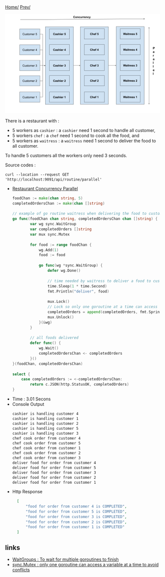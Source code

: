 [Home/](https://github.com/harryosmar/go-playground/blob/master/concurrency.md) [Prev/](https://github.com/harryosmar/go-playground/blob/master/with_concurrency.md)

![restaurant_illustration_with_concurrency and parallel](https://github.com/harryosmar/go-playground/blob/master/resources/restaurant_illustration_with_concurrency_and_parallel.png)

There is a restaurant with : 
- 5 workers as `cashier` : a `cashier` need 1 second to handle all customer, 
- 5 workers `chef` : a `chef` need 1 second to cook all the food, and 
- 5 workers as `waitress` : a `waitress` need 1 second to deliver the food to all customer. 


To handle 5 customers all the workers only need 3 seconds.

Source codes :
```
curl --location --request GET 'http://localhost:9091/api/routine/parallel'
```

- [Restaurant Concurrency Parallel](https://github.com/harryosmar/go-playground/blob/master/actions/parallel_routine.go)
    ```go
    foodChan := make(chan string, 5)
    completedOrdersChan := make(chan []string)
  
    // example of go routine waitress when delivering the food to customer  
    go func(foodChan chan string, completedOrdersChan chan []string) {
        	var wg sync.WaitGroup
        	var completedOrders []string
        	var mux sync.Mutex
        
        	for food := range foodChan {
        		wg.Add(1)
        		food := food
        
        		go func(wg *sync.WaitGroup) {
        			defer wg.Done()
        
        			// time needed by waitress to deliver a food to customer
        			time.Sleep(1 * time.Second)
        			fmt.Println("deliver", food)
        
        			mux.Lock()
        			// Lock so only one goroutine at a time can access the completedOrders
        			completedOrders = append(completedOrders, fmt.Sprintf("%s is COMPLETED", food))
        			mux.Unlock()
        		}(&wg)
        	}
        
        	// all foods delivered
        	defer func() {
        		wg.Wait()
        		completedOrdersChan <- completedOrders
        	}()
    }(foodChan, completedOrdersChan)
  
    select {
    	case completedOrders := <-completedOrdersChan:
    		return c.JSON(http.StatusOK, completedOrders)
    }
    ```
- Time : 3.01 Secons
- Console Output
    ```
    cashier is handling customer 4
    cashier is handling customer 1
    cashier is handling customer 2
    cashier is handling customer 5
    cashier is handling customer 3
    chef cook order from customer 4
    chef cook order from customer 5
    chef cook order from customer 1
    chef cook order from customer 2
    chef cook order from customer 3
    deliver food for order from customer 4
    deliver food for order from customer 5
    deliver food for order from customer 3
    deliver food for order from customer 2
    deliver food for order from customer 1
    ```
- Http Response
    ```json
      [
          "food for order from customer 4 is COMPLETED",
          "food for order from customer 5 is COMPLETED",
          "food for order from customer 3 is COMPLETED",
          "food for order from customer 2 is COMPLETED",
          "food for order from customer 1 is COMPLETED"
      ]
    ```
  
## links
- [WaitGroups : To wait for multiple goroutines to finish](https://gobyexample.com/waitgroups)
- [sync.Mutex : only one goroutine can access a variable at a time to avoid conflicts](https://tour.golang.org/concurrency/9)